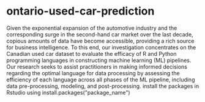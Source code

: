 # ontario-used-car-prediction

Given the exponential expansion of the automotive industry and the corresponding surge in the second-hand car market over the last decade, copious amounts of data have become accessible, providing a rich source for business intelligence. To this end, our investigation concentrates on the Canadian used car dataset to evaluate the efficacy of R and Python programming languages in constructing machine learning (ML) pipelines. Our research seeks to assist practitioners in making informed decisions regarding the optimal language for data processing by assessing the efficiency of each language across all phases of the ML pipeline, including data pre-processing, modeling, and post-processing.
install the packages in Rstudio using install.packages("package_name")
